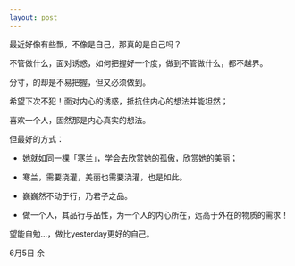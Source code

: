 ```yaml
---
layout: post
---
```

 
最近好像有些飘，不像是自己，那真的是自己吗？

不管做什么，面对诱惑，如何把握好一个度，做到不管做什么，都不越界。

分寸，的却是不易把握，但又必须做到。

希望下次不犯！面对内心的诱惑，抵抗住内心的想法并能坦然；

喜欢一个人，固然那是内心真实的想法。

但最好的方式：

- 她就如同一棵「寒兰」，学会去欣赏她的孤傲，欣赏她的美丽；

- 寒兰，需要浇灌，美丽也需要浇灌，也是如此。

- 巍巍然不动于行，乃君子之品。

- 做一个人，其品行与品性，为一个人的内心所在，远高于外在的物质的需求！

望能自勉...，做比yesterday更好的自己。

6月5日 余